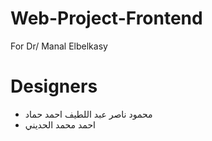 # Web-Project-Frontend
For Dr/ Manal Elbelkasy

# Designers 
- محمود ناصر عبد اللطيف احمد حماد
- احمد محمد الحديني
